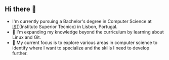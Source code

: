 ## Hi there 👋

 - I'm currently pursuing a Bachelor's degree in Computer Science at [IST](https://tecnico.ulisboa.pt/en/)(Instituto Superior Técnico) in Lisbon, Portugal.  
 - 🌱 I'm expanding my knowledge beyond the curriculum by learning about Linux and Git.  
 - 🎯 My current focus is to explore various areas in computer science to identify where I want to specialize and the skills I need to develop further.  

<!--
**Tiagon06/Tiagon06** is a ✨ _special_ ✨ repository because its `README.md` (this file) appears on your GitHub profile.

Here are some ideas to get you started:

- 🔭 I’m currently working on ...
- 🌱 I’m currently learning ...
- 👯 I’m looking to collaborate on ...
- 🤔 I’m looking for help with ...
- 💬 Ask me about ...
- 📫 How to reach me: ...
- 😄 Pronouns: ...
- ⚡ Fun fact: ...
-->
